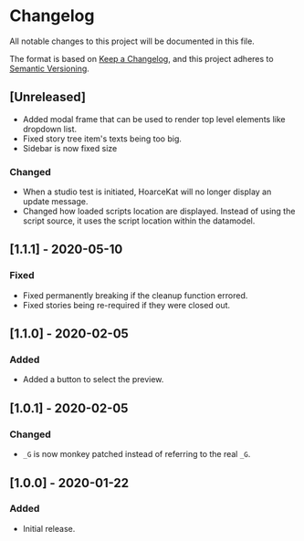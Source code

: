 # Changelog
All notable changes to this project will be documented in this file.

The format is based on [Keep a Changelog](https://keepachangelog.com/en/1.0.0/),
and this project adheres to [Semantic Versioning](https://semver.org/spec/v2.0.0.html).

## [Unreleased]
- Added modal frame that can be used to render top level elements like dropdown list.
- Fixed story tree item's texts being too big.
- Sidebar is now fixed size

### Changed
- When a studio test is initiated, HoarceKat will no longer display an update message.
- Changed how loaded scripts location are displayed. Instead of using the script source, it uses the script location within the datamodel.

## [1.1.1] - 2020-05-10
### Fixed
- Fixed permanently breaking if the cleanup function errored.
- Fixed stories being re-required if they were closed out.

## [1.1.0] - 2020-02-05
### Added
- Added a button to select the preview.

## [1.0.1] - 2020-02-05
### Changed
- `_G` is now monkey patched instead of referring to the real `_G`.

## [1.0.0] - 2020-01-22
### Added
- Initial release.
